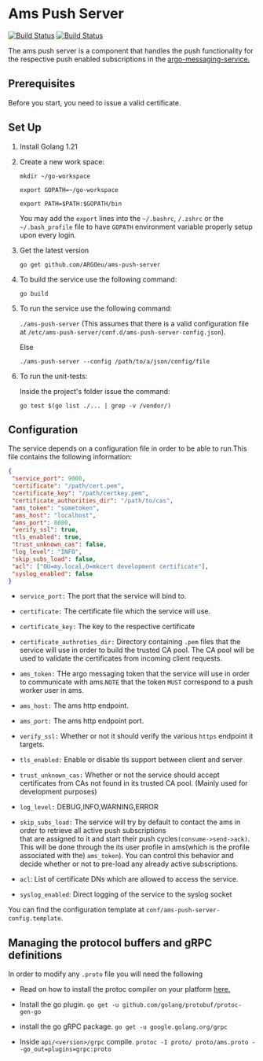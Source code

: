 # Ams Push Server

[![Build Status](https://jenkins.einfra.grnet.gr/buildStatus/icon?job=ARGO%2Fams-push-server%2Fmaster&style=flat-square&color=darkturquoise&subject=build-master)](https://jenkins.einfra.grnet.gr/job/ARGO/job/ams-push-server/job/master/) 
[![Build Status](https://jenkins.einfra.grnet.gr/buildStatus/icon?job=ARGO%2Fams-push-server%2Fdevel&style=flat-square&subject=build-devel)](https://jenkins.einfra.grnet.gr/job/ARGO/job/ams-push-server/job/devel/)

The ams push server is a component that handles the push functionality for the respective
push enabled subscriptions in the [argo-messaging-service.](https://github.com/ARGOeu/argo-messaging-service)

## Prerequisites

Before you start, you need to issue a valid certificate.

## Set Up

1. Install Golang 1.21
2. Create a new work space:

      `mkdir ~/go-workspace`

      `export GOPATH=~/go-workspace`

      `export PATH=$PATH:$GOPATH/bin`

     You may add the `export` lines into the `~/.bashrc`, `/.zshrc` or the `~/.bash_profile` file to have `GOPATH` environment variable properly setup upon every login.

3. Get the latest version

      `go get github.com/ARGOeu/ams-push-server`

4. To build the service use the following command:

      `go build`

5. To run the service use the following command:

      `./ams-push-server` (This assumes that there is a valid configuration file at
       `/etc/ams-push-server/conf.d/ams-push-server-config.json`).

      Else

      `./ams-push-server --config /path/to/a/json/config/file`

6. To run the unit-tests:

    Inside the project's folder issue the command:

      `go test $(go list ./... | grep -v /vendor/)`

 ## Configuration

 The service depends on a configuration file in order to be able to run.This file contains the following information:

 ```json
{
  "service_port": 9000,
  "certificate": "/path/cert.pem",
  "certificate_key": "/path/certkey.pem",
  "certificate_authorities_dir": "/path/to/cas",
  "ams_token": "sometoken",
  "ams_host": "localhost",
  "ams_port": 8080,
  "verify_ssl": true,
  "tls_enabled": true,
  "trust_unknown_cas": false,
  "log_level": "INFO",
  "skip_subs_load": false,
  "acl": ["OU=my.local,O=mkcert development certificate"],
  "syslog_enabled": false
}
 ```
 - `service_port:` The port that the service will bind to.  
 
 - `certificate:` The certificate file which the service will use.
 
 - `certificate_key:` The key to the respective certificate
 
 - `certificate_authroties_dir:` Directory containing `.pem` files that the service will use in order to build the trusted CA pool.
 The CA pool will be used to validate the certificates from incoming client requests.
 
 - `ams_token:` THe argo messaging token that the service will use in order to communicate with ams.`NOTE` that the
 token `MUST` correspond to a push worker user in ams.
 
 - `ams_host:` The ams http endpoint.
 
 - `ams_port:` The ams http endpoint port.
 
 - `verify_ssl:` Whether or not it should verify the various `https` endpoint it targets.
 
 - `tls_enabled:` Enable or disable tls support between client and server
 
 - `trust_unknown_cas:` Whether or not the service should accept certificates from CAs not found in its trusted CA pool.
 (Mainly used for development purposes)
 
 - `log_level:` DEBUG,INFO,WARNING,ERROR
 
 - `skip_subs_load:`  The service will try by default to contact the ams in order to retrieve all active push subscriptions   
 that are assigned to it and start their push cycles`(consume->send->ack)`. This will be done through the its user profile in ams(which is the profile associated with the)
 `ams_token`). You can control this behavior and decide whether or not to pre-load any already active subscriptions.
 
 - `acl`: List of certificate DNs which are allowed to access the service.
 
 -  `syslog_enabled`: Direct logging of the service to the syslog socket
  
You can find the configuration template at `conf/ams-push-server-config.template`.
## Managing the protocol buffers and gRPC definitions

In order to modify any `.proto` file you will need the following

 - Read on how to install the protoc compiler on your platform [here.](https://github.com/protocolbuffers/protobuf)

 -  Install the go plugin. `go get -u github.com/golang/protobuf/protoc-gen-go`

 - install the go gRPC package. `go get -u google.golang.org/grpc`

 - Inside `api/<version>/grpc` compile. `protoc -I proto/ proto/ams.proto --go_out=plugins=grpc:proto`
